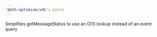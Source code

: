 ```yaml
---
'@eth-optimism/sdk': patch
---
```


Simplifies getMessageStatus to use an O(1) lookup instead of an event query

